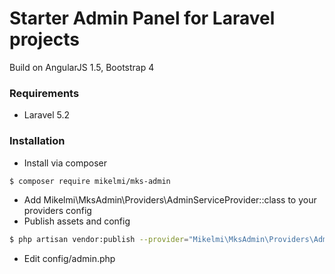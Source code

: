 # Starter Admin Panel for Laravel projects
Build on AngularJS 1.5, Bootstrap 4

### Requirements

* Laravel 5.2

### Installation

* Install via composer
```sh
$ composer require mikelmi/mks-admin
```
* Add Mikelmi\MksAdmin\Providers\AdminServiceProvider::class to your providers config
* Publish assets and config
```sh
$ php artisan vendor:publish --provider="Mikelmi\MksAdmin\Providers\AdminServiceProvider"
```
* Edit config/admin.php